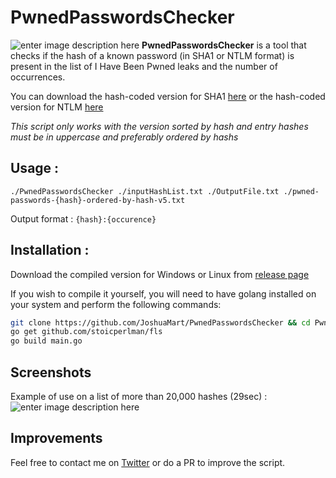# PwnedPasswordsChecker
![enter image description here](https://zupimages.net/up/20/04/zsp8.png)
**PwnedPasswordsChecker** is a tool that checks if the hash of a known password (in SHA1 or NTLM format) is present in the list of I Have Been Pwned leaks and the number of occurrences.

You can download the hash-coded version for SHA1 [here](https://downloads.pwnedpasswords.com/passwords/pwned-passwords-sha1-ordered-by-hash-v5.7z) or the hash-coded version for NTLM [here](https://downloads.pwnedpasswords.com/passwords/pwned-passwords-ntlm-ordered-by-hash-v5.7z)

*This script only works with the version sorted by hash and entry hashes must be in uppercase and preferably ordered by hashs*

## Usage :
`./PwnedPasswordsChecker ./inputHashList.txt ./OutputFile.txt ./pwned-passwords-{hash}-ordered-by-hash-v5.txt`

Output format : `{hash}:{occurence}`

## Installation :
Download the compiled version for Windows or Linux from [release page](https://github.com/JoshuaMart/PwnedPasswordsChecker/releases)

If you wish to compile it yourself, you will need to have golang installed on your system and perform the following commands:
```bash
git clone https://github.com/JoshuaMart/PwnedPasswordsChecker && cd PwnedPasswordsChecker
go get github.com/stoicperlman/fls
go build main.go
```

## Screenshots
Example of use on a list of more than 20,000 hashes (29sec) :
![enter image description here](https://zupimages.net/up/20/04/88ix.png)

## Improvements
Feel free to contact me on [Twitter](https://twitter.com/J0_mart) or do a PR to improve the script.